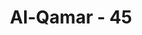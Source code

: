 ---
title: "Al-Qamar - 45"
no: 45
arabic_no: ٤٥
ayah: سَيُهْزَمُ الْجَمْعُ وَيُوَلُّوْنَ الدُّبُرَ
translation: "Golongan itu pasti akan dikalahkan dan mereka akan mundur ke belakang. "
tafsir: "Allah menegaskan bahwa kesatuan mereka akan diceraiberaikan dan kekuatan mereka akan dipatahkan oleh pasukan Islam. Janji Allah itu terbukti dalam Perang Badar, dimana lebih dari 70 orang pemuka-pemuka mereka tewas dan sisanya lari terbirit-birit kembali ke Mekah. Bukti tentang benarnya kenabian Muhammad saw, karena ayat ini turun di Mekah, sedang Nabi saw belum mempunyai pasukan, bahkan pengikut-pengikut Nabi terpencarpencar, diburu dan disiksa oleh orang-orang musyrik di mana saja mereka berada, 'Umar bin al-Khaththab berkata, \"Ketika ayat itu turun saya tidak mengerti apa maksudnya. Tetapi pada Perang Badar, saya lihat Nabi saw memakai baju besi dan saya dengan beliau membaca ayat ini, 'Golongan itu pasti akan dikalahkan, waktu itu barulah saya mengerti maksud ayat tersebut.\" Diriwayatkan oleh al-Bukhari dari Ibnu 'Abbas bahwa Nabi saw berkata ketika beliau masih dalam kemah, pada hari Perang Badar: \"Aku menagih pesan-Mu dan janji-Mu! Ya Allah, jika Engkau menghendaki (kekalahan kami) niscaya Engkau tidak akan disembah lagi sesudah hari ini\". Lalu Abu Bakar memegang tangan Nabi dan berkata, \"Cukup sudah ya Rasulullah! Engkau telah begitu mendesak Tuhanmu.\"Lalu beliau keluar (dari kemah) melompat dengan memakai baju besi sambil membaca ayat ini. (Riwayat alBukhari) \n\nKemudian Allah menyatakan bahwa yang tersebut itu adalah azab dunia dan mereka akan menemui azab yang lebih hebat lagi pada hari Kiamat."
---